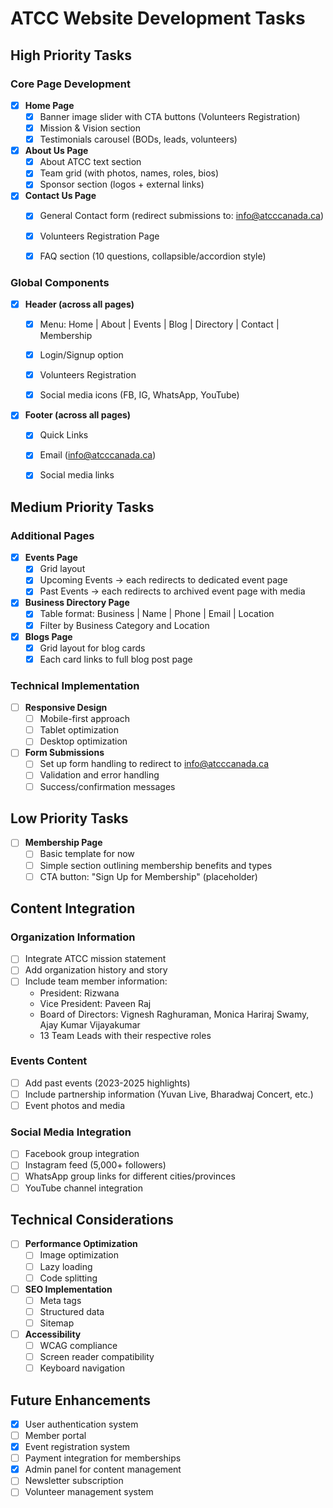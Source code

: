 # ATCC Website Development Tasks

## High Priority Tasks

### Core Page Development

- [x] **Home Page**
  - [x] Banner image slider with CTA buttons (Volunteers Registration)
  - [x] Mission & Vision section
  - [x] Testimonials carousel (BODs, leads, volunteers)

- [x] **About Us Page**
  - [x] About ATCC text section
  - [x] Team grid (with photos, names, roles, bios)
  - [x] Sponsor section (logos + external links)

- [x] **Contact Us Page**
  - [x] General Contact form (redirect submissions to: <info@atcccanada.ca>)
  - [x] Volunteers Registration Page
  - [x] FAQ section (10 questions, collapsible/accordion style)


### Global Components

- [x] **Header (across all pages)**
  - [x] Menu: Home | About | Events | Blog | Directory | Contact | Membership
  - [x] Login/Signup option
  - [x] Volunteers Registration
  - [x] Social media icons (FB, IG, WhatsApp, YouTube)


- [x] **Footer (across all pages)**
  - [x] Quick Links
  - [x] Email (<info@atcccanada.ca>)
  - [x] Social media links


## Medium Priority Tasks

### Additional Pages

- [x] **Events Page**
  - [x] Grid layout
  - [x] Upcoming Events → each redirects to dedicated event page
  - [x] Past Events → each redirects to archived event page with media

- [x] **Business Directory Page**
  - [x] Table format: Business | Name | Phone | Email | Location
  - [x] Filter by Business Category and Location

- [x] **Blogs Page**
  - [x] Grid layout for blog cards
  - [x] Each card links to full blog post page

### Technical Implementation

- [ ] **Responsive Design**
  - [ ] Mobile-first approach
  - [ ] Tablet optimization
  - [ ] Desktop optimization

- [ ] **Form Submissions**
  - [ ] Set up form handling to redirect to <info@atcccanada.ca>
  - [ ] Validation and error handling
  - [ ] Success/confirmation messages

## Low Priority Tasks

- [ ] **Membership Page**
  - [ ] Basic template for now
  - [ ] Simple section outlining membership benefits and types
  - [ ] CTA button: "Sign Up for Membership" (placeholder)

## Content Integration

### Organization Information

- [ ] Integrate ATCC mission statement
- [ ] Add organization history and story
- [ ] Include team member information:
  - President: Rizwana
  - Vice President: Paveen Raj
  - Board of Directors: Vignesh Raghuraman, Monica Hariraj Swamy, Ajay Kumar Vijayakumar
  - 13 Team Leads with their respective roles

### Events Content

- [ ] Add past events (2023-2025 highlights)
- [ ] Include partnership information (Yuvan Live, Bharadwaj Concert, etc.)
- [ ] Event photos and media

### Social Media Integration

- [ ] Facebook group integration
- [ ] Instagram feed (5,000+ followers)
- [ ] WhatsApp group links for different cities/provinces
- [ ] YouTube channel integration

## Technical Considerations

- [ ] **Performance Optimization**
  - [ ] Image optimization
  - [ ] Lazy loading
  - [ ] Code splitting

- [ ] **SEO Implementation**
  - [ ] Meta tags
  - [ ] Structured data
  - [ ] Sitemap

- [ ] **Accessibility**
  - [ ] WCAG compliance
  - [ ] Screen reader compatibility
  - [ ] Keyboard navigation

## Future Enhancements

- [x] User authentication system
- [ ] Member portal
- [x] Event registration system
- [ ] Payment integration for memberships
- [x] Admin panel for content management
- [ ] Newsletter subscription
- [ ] Volunteer management system
